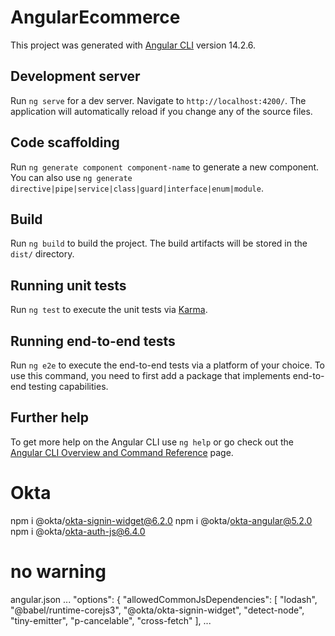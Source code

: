 # AngularEcommerce

This project was generated with [Angular CLI](https://github.com/angular/angular-cli) version 14.2.6.

## Development server

Run `ng serve` for a dev server. Navigate to `http://localhost:4200/`. The application will automatically reload if you change any of the source files.

## Code scaffolding

Run `ng generate component component-name` to generate a new component. You can also use `ng generate directive|pipe|service|class|guard|interface|enum|module`.

## Build

Run `ng build` to build the project. The build artifacts will be stored in the `dist/` directory.

## Running unit tests

Run `ng test` to execute the unit tests via [Karma](https://karma-runner.github.io).

## Running end-to-end tests

Run `ng e2e` to execute the end-to-end tests via a platform of your choice. To use this command, you need to first add a package that implements end-to-end testing capabilities.

## Further help

To get more help on the Angular CLI use `ng help` or go check out the [Angular CLI Overview and Command Reference](https://angular.io/cli) page.


# Okta 
npm i @okta/okta-signin-widget@6.2.0
npm i @okta/okta-angular@5.2.0
npm i @okta/okta-auth-js@6.4.0

# no warning 
angular.json
...
"options": {
            "allowedCommonJsDependencies": [
              "lodash",
              "@babel/runtime-corejs3",
              "@okta/okta-signin-widget",
              "detect-node",
              "tiny-emitter",
              "p-cancelable",
              "cross-fetch"
            ],
            ...

